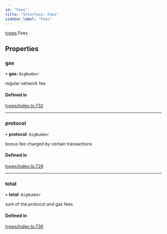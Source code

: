```yaml
---
id: "Fees"
title: "Interface: Fees"
sidebar_label: "Fees"
---
```


[types](../../../modules/Types/Types.md).Fees

## Properties

### gas

• **gas**: `BigNumber`

regular network fee

#### Defined in

[types/index.ts:732](https://github.com/PolymeshAssociation/polymesh-sdk/blob/acc2284c/src/types/index.ts#L732)

___

### protocol

• **protocol**: `BigNumber`

bonus fee charged by certain transactions

#### Defined in

[types/index.ts:728](https://github.com/PolymeshAssociation/polymesh-sdk/blob/acc2284c/src/types/index.ts#L728)

___

### total

• **total**: `BigNumber`

sum of the protocol and gas fees

#### Defined in

[types/index.ts:736](https://github.com/PolymeshAssociation/polymesh-sdk/blob/acc2284c/src/types/index.ts#L736)
